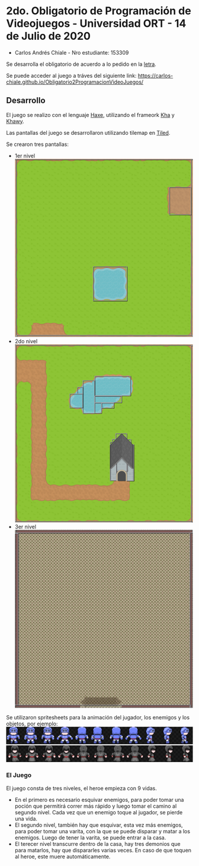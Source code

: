 # 2do. Obligatorio de Programación de Videojuegos - Universidad ORT - 14 de Julio de 2020

- Carlos Andrés Chiale - Nro estudiante: 153309

Se desarrolla el obligatorio de acuerdo a lo pedido en la [letra](forReadme/Obligatorio2DVJ).

Se puede acceder al juego a tráves del siguiente link: https://carlos-chiale.github.io/Obligatorio2ProgramacionVideoJuegos/

## Desarrollo
El juego se realizo con el lenguaje [Haxe](https://haxe.org/), utilizando el frameork [Kha](https://github.com/Kode/Kha) y [Khawy](https://github.com/juakob/khawy).

Las pantallas del juego se desarrollaron utilizando tilemap en [Tiled](https://www.mapeditor.org/).

Se crearon tres pantallas:
- 1er nivel
![](forReadme/world1.png)
- 2do nivel
![](forReadme/world2.png)
- 3er nivel
![](forReadme/world3.png)

Se utilizaron spritesheets para la animación del jugador, los enemigos y los objetos, por ejemplo:
![](forReadme/hero.png)
![](forReadme/enemy.png)

### El Juego
El juego consta de tres niveles, el heroe empieza con 9 vidas.
- En el primero es necesario esquivar enemigos, para poder tomar una poción que permitirá correr más rápido y luego tomar el camino al segundo nivel. Cada vez que un enemigo toque al jugador, se pierde una vida.
- El segundo nivel, también hay que esquivar, esta vez más enemigos, para poder tomar una varita, con la que se puede disparar y matar a los enemigos. Luego de tener la varita, se puede entrar a la casa.
- El terecer nivel transcurre dentro de la casa, hay tres demonios que para matarlos, hay que dispararles varias veces. En caso de que toquen al heroe, este muere automáticamente.